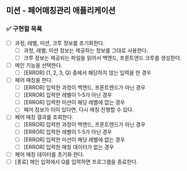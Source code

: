 ## 미션 - 페어매칭관리 애플리케이션

### ✅ 구현할 목록

- [ ] 과정, 레벨, 미션, 크루 정보를 초기화한다.
    - [ ] 과정, 레벨, 미션 정보는 제공하는 정보를 그대로 사용한다.
    - [ ] 크루 정보는 제공되는 파일을 읽어서 백엔드, 프론트엔드 크루를 생성한다.
- [ ] 메인 기능을 선택한다.
    - [ ] [ERROR] (1, 2, 3, Q) 중에서 해당하지 않는 입력을 한 경우
- [ ] 페어 매칭을 한다.
    - [ ] [ERROR] 입력한 과정이 백엔드, 프론트엔드가 아닌 경우
    - [ ] [ERROR] 입력한 레벨이 1-5가 아닌 경우
    - [ ] [ERROR] 입력한 미션이 해당 레벨에 없는 경우
    - [ ] 페어 정보가 이미 있다면, 다시 매칭 진행할 수 있다.
- [ ] 페어 매칭 결과를 조회한다.
    - [ ] [ERROR] 입력한 과정이 백엔드, 프론트엔드가 아닌 경우
    - [ ] [ERROR] 입력한 레벨이 1-5가 아닌 경우
    - [ ] [ERROR] 입력한 미션이 해당 레벨에 없는 경우
    - [ ] [ERROR] 입력한 매칭 데이터가 없는 경우
- [ ] 페어 매칭 데이터를 초기화 한다.
- [ ] [종료] 메인 입력에서 Q를 입력하면 프로그램을 종료한다.